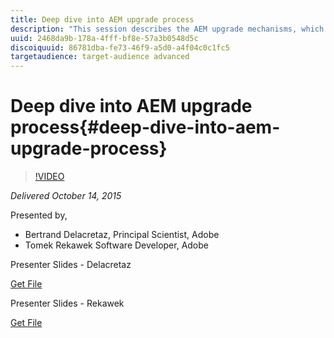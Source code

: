```yaml
---
title: Deep dive into AEM upgrade process
description: "This session describes the AEM upgrade mechanisms, which allow for upgrading AEM itself as well as custom applications and content. We'll go over the general upgrade scenario, describe the upgrade extension points, explain how we test the upgrade mechanisms and comment on some of the technical challenges related to upgrading. We will talk about possible upgrade and sidegrade scenarios, share tips on how to make the process faster and show advanced features of the migration tools. After this session you’ll know how to: upgrade AEM, use crx2oak, oak-upgrade & other repository migration tool"
uuid: 2468da9b-178a-4fff-bf8e-57a3b0548d5c
discoiquuid: 86781dba-fe73-46f9-a5d0-a4f04c0c1fc5
targetaudience: target-audience advanced
---
```


# Deep dive into AEM upgrade process{#deep-dive-into-aem-upgrade-process}

>[!VIDEO](https://video.tv.adobe.com/v/19376/?quality=9)

*Delivered October 14, 2015*

Presented by,

* Bertrand Delacretaz, Principal Scientist, Adobe
* Tomek Rekawek Software Developer, Adobe

Presenter Slides - Delacretaz

[Get File](assets/aemgems-upgrades-2015-bdelacretaz.pdf)

Presenter Slides - Rekawek

[Get File](assets/aemgems-upgrades-2015-trekaewk.pdf)
<!--
[Get back to the Overview](https://helpx.adobe.com/experience-manager/kt/eseminars/gems/aem-index.html)
-->
